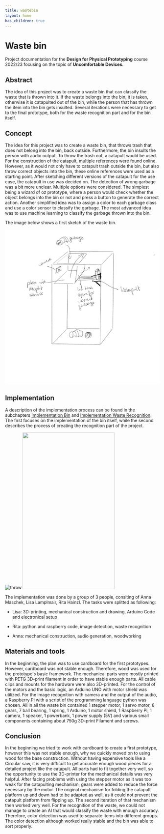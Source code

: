 ```yaml
---
title: wastebin
layout: home
has_children: true
---
```


# Waste bin

Project documentation for the **Design for Physical Prototyping** course 2022/23 focusing on the topic of **Uncomfortable Devices**.

## Abstract

The idea of this project was to create a waste bin that can classify the waste that is thrown into it. If the waste belongs into the bin, it is taken, otherwise it is catapulted out of the bin, while the person that has thrown the item into the bin gets insulted. Several iterations were necessary to get to the final prototype, both for the waste recognition part and for the bin itself.

## Concept

The idea for this project was to create a waste bin, that throws trash that does not belong into the bin, back outside. Furthermore, the bin insults the person with audio output.
To throw the trash out, a catapult would be used. For the construction of the catapult, multiple references were found online. However, as it would not only have to catapult trash outside the bin, but also throw correct objects into the bin, these online references were used as a starting point. After sketching different versions of the catapult for the use case, the catapult in use was decided on.
The detection of wrong garbage was a bit more unclear. Multiple options were considered. The simplest being a wizard of oz prototype, where a person would check whether the object belongs into the bin or not and press a button to generate the correct action. Another simplified idea was to assign a color to each garbage class and use a color sensor to classify the garbage. The most advanced idea was to use machine learning to classify the garbage thrown into the bin.

The image below shows a first sketch of the waste bin.

![FirstSketch](assets/ersteSkizze.png)


## Implementation

A description of the implementation process can be found in the subchapters [Implementation Bin](https://annafhub.github.io/dpp_documentation/wastebin/implementation_bin.html) and [Implementation Waste Recognition](https://annafhub.github.io/dpp_documentation/wastebin/implementation_recognition.html). The first focuses on the implementation of the bin itself, while the second describes the process of creating the recognition part of the project.

![throw](assets/throw2.gif)
<img src="assets/take.gif" width="300" height="510">

The implementation was done by a group of 3 people, consiting of Anna Maschek, Lisa Lamplmair, Rita Hainzl. The tasks were splitted as following: 
- Lisa: 3D-printing, mechanical construction and drawing, Arduino Code and electronical setup
* Rita: python and raspberry code, image detection, waste recognition
+ Anna: mechanical construction, audio generation, woodworking

## Materials and tools

In the beginning, the plan was to use cardboard for the first prototypes. However, cardboard was not stable enough. Therefore, wood was used for the prototype's basic framework. The mechanical parts were mostly printed with PETG 3D-print filament in order to have stable enough parts. All cable clips and mounts for the hardware were also 3D-printed. For the control of the motors and the basic logic, an Arduino UNO with motor shield was utilized. For the image recognition with camera and the output of the audio, a Raspberry Pi with a script of the programming language python was chosen. All in all the waste bin contained 1 stepper motor, 1 servo motor, 8 gears, 7 ball bearing, 1 spring, 1 Arduino, 1 motor shield, 1 Raspberry Pi, 1 camera, 1 speaker, 1 powerbank, 1 power supply (5V) and various small components containing about 750g 3D-print Filament and screws.


## Conclusion

In the beginning we tried to work with cardboard to create a first prototype, however this was not stable enough, why we quickly moved on to using wood for the base construction. Without having expensive tools like a Circular saw, it is very difficult to get accurate enough wood pieces for a detailed project like the catapult. All parts had to fit together very well, so the opportunity to use the 3D-printer for the mechanical details was very helpful. After facing problems with using the stepper motor as it was too weak for the catapulting mechanism, gears were added to reduce the force necessary by the motor. The original mechanism for folding the catapult platform up and down had to be adapted as well, as it could not prevent the catapult platform from flipping up. The second iteration of that mechanism then worked very well. 
For the recognition of the waste, we could not manage to create an AI that would classify the waste with enough accuracy. Therefore, color detection was used to separate items into different groups. The color detection although worked really stable and the bin was able to sort properly.
